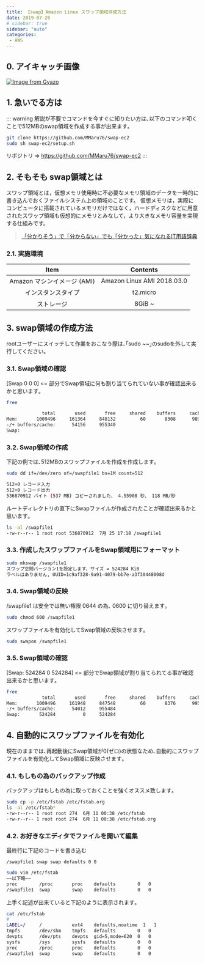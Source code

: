 ```yaml
---
title: 【swap】Amazon Linux スワップ領域作成方法
date: 2019-07-26
# sidebar: true
sidebar: "auto"
categories:
 - AWS
---
```


## 0. アイキャッチ画像

[![Image from Gyazo](https://i.gyazo.com/9673c9acc69927578a5337069b5ea93b.png)](https://gyazo.com/9673c9acc69927578a5337069b5ea93b)

## 1. 急いでる方は

::: warning
解説が不要でコマンドを今すぐに知りたい方は､以下のコマンド叩くことで512MBのswap領域を作成する事が出来ます｡

```bash
git clone https://github.com/MMaru76/swap-ec2
sudo sh swap-ec2/setup.sh
```

リポジトリ => <https://github.com/MMaru76/swap-ec2>
:::

## 2. そもそも swap領域とは

スワップ領域とは，仮想メモリ使用時に不必要なメモリ領域のデータを一時的に書き込んでおくファイルシステム上の領域のことです。 仮想メモリは，実際にコンピュータに搭載されているメモリだけではなく，ハードディスクなどに用意されたスワップ領域も仮想的にメモリとみなして，より大きなメモリ容量を実現する仕組みです。

> [「分かりそう」で「分からない」でも「分かった」気になれるIT用語辞典](https://wa3.i-3-i.info/word1721.html)

### 2.1. 実施環境

|Item|Contents|
|:---:|:---:|
|Amazon マシンイメージ (AMI)|Amazon Linux AMI 2018.03.0|
|インスタンスタイプ|t2.micro|
|ストレージ|8GiB ~|

## 3. swap領域の作成方法

rootユーザーにスイッチして作業をおこなう際は､｢sudo ~~｣のsudoを外して実行してください｡

### 3.1. Swap領域の確認

[Swap 0 0 0] <= 部分でSwap領域に何も割り当てられていない事が確認出来るかと思います｡

```bash
free

             total       used       free     shared    buffers     cached
Mem:       1009496     161364     848132         60       8308      98900
-/+ buffers/cache:      54156     955340
Swap:
```

### 3.2. Swap領域の作成

下記の例では､512MBのスワップファイルを作成を作成します｡

```bash
sudo dd if=/dev/zero of=/swapfile1 bs=1M count=512

512+0 レコード入力
512+0 レコード出力
536870912 バイト (537 MB) コピーされました、 4.55908 秒、 118 MB/秒
```

ルートディレクトリの直下にSwapファイルが作成されたことが確認出来るかと思います｡

```bash
ls -al /swapfile1
-rw-r--r-- 1 root root 536870912  7月 25 17:18 /swapfile1
```

### 3.3. 作成したスワップファイルをSwap領域用にフォーマット

```bash
sudo mkswap /swapfile1
スワップ空間バージョン1を設定します、サイズ = 524284 KiB
ラベルはありません, UUID=1c9af328-9a91-4079-bb7e-a3f30448008d
```

### 3.4. Swap領域の反映

/swapfile1 は安全では無い権限 0644 の為､ 0600 に切り替えます｡

```bash
sudo chmod 600 /swapfile1
```

スワップファイルを有効化してSwap領域の反映させます｡

```bash
sudo swapon /swapfile1
```

### 3.5. Swap領域の確認

[Swap: 524284 0 524284] <= 部分でSwap領域が割り当てられてる事が確認出来るかと思います｡

```bash
free
             total       used       free     shared    buffers     cached
Mem:       1009496     161948     847548         60       8376      99560
-/+ buffers/cache:      54012     955484
Swap:       524284          0     524284
```

## 4. 自動的にスワップファイルを有効化

現在のままでは､再起動後にSwap領域が0(ゼロ)の状態なため､自動的にスワップファイルを有効化してSwap領域に反映させます｡

### 4.1. もしもの為のバックアップ作成

バックアップはもしもの為に取っておくことを強くオススメ致します｡

```bash
sudo cp -p /etc/fstab /etc/fstab.org
ls -al /etc/fstab*
-rw-r--r-- 1 root root 274  6月 11 00:38 /etc/fstab
-rw-r--r-- 1 root root 274  6月 11 00:38 /etc/fstab.org
```

### 4.2. お好きなエディタでファイルを開いて編集

最終行に下記のコードを書き込む

`/swapfile1 swap swap defaults 0 0`

```bash
sudo vim /etc/fstab
~~以下略~~
proc        /proc       proc    defaults        0   0
/swapfile1  swap        swap    defaults        0   0
```

上手く記述が出来ていると下記のように表示されます｡

```bash
cat /etc/fstab
#
LABEL=/     /           ext4    defaults,noatime  1   1
tmpfs       /dev/shm    tmpfs   defaults        0   0
devpts      /dev/pts    devpts  gid=5,mode=620  0   0
sysfs       /sys        sysfs   defaults        0   0
proc        /proc       proc    defaults        0   0
/swapfile1  swap        swap    defaults        0   0
```
